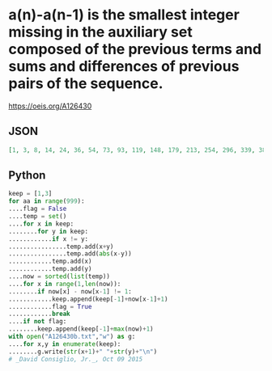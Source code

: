 # a\(n\)\-a\(n\-1\) is the smallest integer missing in the auxiliary set composed of the previous terms and sums and differences of previous pairs of the sequence\.
https://oeis.org/A126430
## JSON
```JSON
[1, 3, 8, 14, 24, 36, 54, 73, 93, 119, 148, 179, 213, 254, 296, 339, 384, 431, 479, 531, 587, 645, 706, 769, 833, 899, 966, 1037, 1114, 1194, 1276, 1360, 1449, 1540, 1638, 1737, 1839, 1942, 2046, 2156, 2269, 2384, 2505, 2628, 2756, 2887, 3019, 3155, 3292, 3431]
```
## Python
```Python
keep = [1,3]
for aa in range(999):
....flag = False
....temp = set()
....for x in keep:
........for y in keep:
............if x != y:
................temp.add(x+y)
................temp.add(abs(x-y))
............temp.add(x)
............temp.add(y)
....now = sorted(list(temp))
....for x in range(1,len(now)):
........if now[x] - now[x-1] != 1:
............keep.append(keep[-1]+now[x-1]+1)
............flag = True
............break
....if not flag:
........keep.append(keep[-1]+max(now)+1)
with open("A126430b.txt","w") as g:
....for x,y in enumerate(keep):
........g.write(str(x+1)+" "+str(y)+"\n")
# _David Consiglio, Jr._, Oct 09 2015
```
